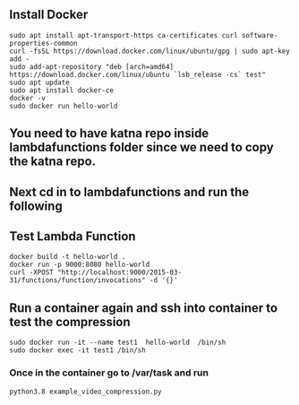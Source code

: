 ## Install Docker

```
sudo apt install apt-transport-https ca-certificates curl software-properties-common 
curl -fsSL https://download.docker.com/linux/ubuntu/gpg | sudo apt-key add - 
sudo add-apt-repository "deb [arch=amd64] https://download.docker.com/linux/ubuntu `lsb_release -cs` test" 
sudo apt update 
sudo apt install docker-ce 
docker -v 
sudo docker run hello-world 
```

## You need to have katna repo inside lambdafunctions folder since we need to copy the katna repo. 
## Next cd in to lambdafunctions and run the following

## Test Lambda Function

```
docker build -t hello-world . 
docker run -p 9000:8080 hello-world 
curl -XPOST "http://localhost:9000/2015-03-31/functions/function/invocations" -d '{}'
```

## Run a container again and ssh into container to test the compression
```
sudo docker run -it --name test1  hello-world  /bin/sh
sudo docker exec -it test1 /bin/sh
```

### Once in the container go to /var/task and run
```
python3.8 example_video_compression.py
```
